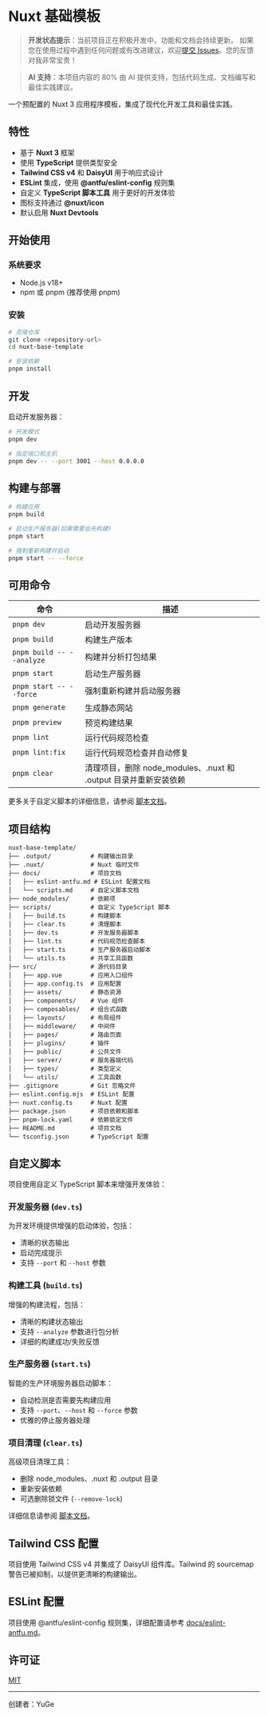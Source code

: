 # Nuxt 基础模板

> **开发状态提示**：当前项目正在积极开发中，功能和文档会持续更新。
    如果您在使用过程中遇到任何问题或有改进建议，欢迎[提交 Issues](https://github.com/YuGe-Git/nuxt-base-template/issues)。您的反馈对我非常宝贵！

> **AI 支持**：本项目内容的 80% 由 AI 提供支持，包括代码生成、文档编写和最佳实践建议。

一个预配置的 Nuxt 3 应用程序模板，集成了现代化开发工具和最佳实践。

## 特性

- 基于 **Nuxt 3** 框架
- 使用 **TypeScript** 提供类型安全
- **Tailwind CSS v4** 和 **DaisyUI** 用于响应式设计
- **ESLint** 集成，使用 **@antfu/eslint-config** 规则集
- 自定义 **TypeScript 脚本工具** 用于更好的开发体验
- 图标支持通过 **@nuxt/icon**
- 默认启用 **Nuxt Devtools**

## 开始使用

### 系统要求

- Node.js v18+
- npm 或 pnpm (推荐使用 pnpm)

### 安装

```bash
# 克隆仓库
git clone <repository-url>
cd nuxt-base-template

# 安装依赖
pnpm install
```

## 开发

启动开发服务器：

```bash
# 开发模式
pnpm dev

# 指定端口和主机
pnpm dev -- --port 3001 --host 0.0.0.0
```

## 构建与部署

```bash
# 构建应用
pnpm build

# 启动生产服务器(如果需要会先构建)
pnpm start

# 强制重新构建并启动
pnpm start -- --force
```

## 可用命令

| 命令 | 描述 |
| ---- | ---- |
| `pnpm dev` | 启动开发服务器 |
| `pnpm build` | 构建生产版本 |
| `pnpm build -- --analyze` | 构建并分析打包结果 |
| `pnpm start` | 启动生产服务器 |
| `pnpm start -- --force` | 强制重新构建并启动服务器 |
| `pnpm generate` | 生成静态网站 |
| `pnpm preview` | 预览构建结果 |
| `pnpm lint` | 运行代码规范检查 |
| `pnpm lint:fix` | 运行代码规范检查并自动修复 |
| `pnpm clear` | 清理项目，删除 node_modules、.nuxt 和 .output 目录并重新安装依赖 |

更多关于自定义脚本的详细信息，请参阅 [脚本文档](docs/scripts.md)。

## 项目结构

```
nuxt-base-template/
├── .output/           # 构建输出目录
├── .nuxt/             # Nuxt 临时文件
├── docs/              # 项目文档
│   ├── eslint-antfu.md # ESLint 配置文档
│   └── scripts.md     # 自定义脚本文档
├── node_modules/      # 依赖项
├── scripts/           # 自定义 TypeScript 脚本
│   ├── build.ts       # 构建脚本
│   ├── clear.ts       # 清理脚本
│   ├── dev.ts         # 开发服务器脚本
│   ├── lint.ts        # 代码规范检查脚本
│   ├── start.ts       # 生产服务器启动脚本
│   └── utils.ts       # 共享工具函数
├── src/               # 源代码目录
│   ├── app.vue        # 应用入口组件
│   ├── app.config.ts  # 应用配置
│   ├── assets/        # 静态资源
│   ├── components/    # Vue 组件
│   ├── composables/   # 组合式函数
│   ├── layouts/       # 布局组件
│   ├── middleware/    # 中间件
│   ├── pages/         # 路由页面
│   ├── plugins/       # 插件
│   ├── public/        # 公共文件
│   ├── server/        # 服务器端代码
│   ├── types/         # 类型定义
│   └── utils/         # 工具函数
├── .gitignore         # Git 忽略文件
├── eslint.config.mjs  # ESLint 配置
├── nuxt.config.ts     # Nuxt 配置
├── package.json       # 项目依赖和脚本
├── pnpm-lock.yaml     # 依赖锁定文件
├── README.md          # 项目文档
└── tsconfig.json      # TypeScript 配置
```

## 自定义脚本

项目使用自定义 TypeScript 脚本来增强开发体验：

### 开发服务器 (`dev.ts`)

为开发环境提供增强的启动体验，包括：
- 清晰的状态输出
- 启动完成提示
- 支持 `--port` 和 `--host` 参数

### 构建工具 (`build.ts`)

增强的构建流程，包括：
- 清晰的构建状态输出
- 支持 `--analyze` 参数进行包分析
- 详细的构建成功/失败反馈

### 生产服务器 (`start.ts`)

智能的生产环境服务器启动脚本：
- 自动检测是否需要先构建应用
- 支持 `--port`、`--host` 和 `--force` 参数
- 优雅的停止服务器处理

### 项目清理 (`clear.ts`)

高级项目清理工具：
- 删除 node_modules、.nuxt 和 .output 目录
- 重新安装依赖
- 可选删除锁文件 (`--remove-lock`)

详细信息请参阅 [脚本文档](docs/scripts.md)。

## Tailwind CSS 配置

项目使用 Tailwind CSS v4 并集成了 DaisyUI 组件库。Tailwind 的 sourcemap 警告已被抑制，以提供更清晰的构建输出。

## ESLint 配置

项目使用 @antfu/eslint-config 规则集，详细配置请参考 [docs/eslint-antfu.md](docs/eslint-antfu.md)。

## 许可证

[MIT](LICENSE)

---

创建者：YuGe
